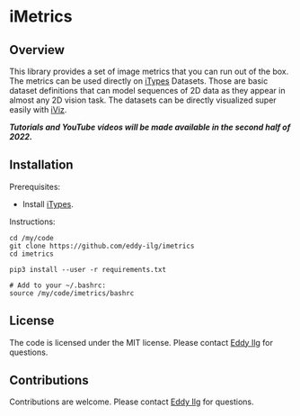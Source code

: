 # iMetrics

## Overview 

This library provides a set of image metrics that you can run out of the box. The metrics 
can be used directly on [iTypes](https://github.com/eddy-ilg/itypes.git) Datasets. Those are 
basic dataset definitions that can model sequences of 2D data as they appear in 
almost any 2D vision task. The datasets can be directly visualized super easily 
with [iViz](https://github.com/eddy-ilg/iviz). 

___Tutorials and YouTube videos will be made available in the second
half of 2022.___

## Installation 

Prerequisites: 
* Install [iTypes](https://github.com/eddy-ilg/itypes.git).

Instructions: 

    cd /my/code
    git clone https://github.com/eddy-ilg/imetrics
    cd imetrics 
    
    pip3 install --user -r requirements.txt 

    # Add to your ~/.bashrc:
    source /my/code/imetrics/bashrc 

## License

The code is licensed under the MIT license. Please contact [Eddy Ilg](mailto:me@eddy-ilg.net)
for questions.

## Contributions

Contributions are welcome. Please contact [Eddy Ilg](mailto:me@eddy-ilg.net)
for questions.


